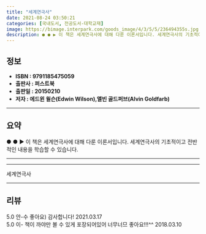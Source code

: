 ```yaml
---
title: "세계연극사"
date: 2021-08-24 03:50:21
categories: [국내도서, 전공도서-대학교재]
image: https://bimage.interpark.com/goods_image/4/3/5/5/236494355s.jpg
description: ● ● ▶ 이 책은 세계연극사에 대해 다룬 이론서입니다. 세계연극사의 기초적이고 전반적인 내용을 학습할 수 있습니다.
---
```


## **정보**

- **ISBN : 9791185475059**
- **출판사 : 퍼스트북**
- **출판일 : 20150210**
- **저자 : 에드윈 윌슨(Edwin Wilson),앨빈 골드퍼브(Alvin Goldfarb)**

------



## **요약**

●  ●  ▶ 이 책은 세계연극사에 대해 다룬 이론서입니다. 세계연극사의 기초적이고 전반적인 내용을 학습할 수 있습니다.

------



------


세계연극사 

------


## **리뷰** 

5.0 안-수 좋아요) 감사합니다! 2021.03.17 <br/>5.0 이- 책이 까야만 볼 수 있게 포장되어있어 너무너므 좋아요!!!^^ 2018.03.10 <br/>